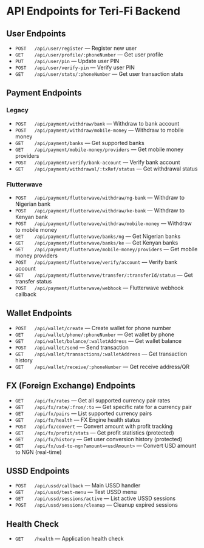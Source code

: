 # API Endpoints for Teri-Fi Backend

## User Endpoints
- `POST   /api/user/register` — Register new user
- `GET    /api/user/profile/:phoneNumber` — Get user profile
- `PUT    /api/user/pin` — Update user PIN
- `POST   /api/user/verify-pin` — Verify user PIN
- `GET    /api/user/stats/:phoneNumber` — Get user transaction stats

## Payment Endpoints
### Legacy
- `POST   /api/payment/withdraw/bank` — Withdraw to bank account
- `POST   /api/payment/withdraw/mobile-money` — Withdraw to mobile money
- `GET    /api/payment/banks` — Get supported banks
- `GET    /api/payment/mobile-money/providers` — Get mobile money providers
- `POST   /api/payment/verify/bank-account` — Verify bank account
- `GET    /api/payment/withdrawal/:txRef/status` — Get withdrawal status

### Flutterwave
- `POST   /api/payment/flutterwave/withdraw/ng-bank` — Withdraw to Nigerian bank
- `POST   /api/payment/flutterwave/withdraw/ke-bank` — Withdraw to Kenyan bank
- `POST   /api/payment/flutterwave/withdraw/mobile-money` — Withdraw to mobile money
- `GET    /api/payment/flutterwave/banks/ng` — Get Nigerian banks
- `GET    /api/payment/flutterwave/banks/ke` — Get Kenyan banks
- `GET    /api/payment/flutterwave/mobile-money/providers` — Get mobile money providers
- `POST   /api/payment/flutterwave/verify/account` — Verify bank account
- `GET    /api/payment/flutterwave/transfer/:transferId/status` — Get transfer status
- `POST   /api/payment/flutterwave/webhook` — Flutterwave webhook callback

## Wallet Endpoints
- `POST   /api/wallet/create` — Create wallet for phone number
- `GET    /api/wallet/phone/:phoneNumber` — Get wallet by phone
- `GET    /api/wallet/balance/:walletAddress` — Get wallet balance
- `POST   /api/wallet/send` — Send transaction
- `GET    /api/wallet/transactions/:walletAddress` — Get transaction history
- `GET    /api/wallet/receive/:phoneNumber` — Get receive address/QR

## FX (Foreign Exchange) Endpoints
- `GET    /api/fx/rates` — Get all supported currency pair rates
- `GET    /api/fx/rate/:from/:to` — Get specific rate for a currency pair
- `GET    /api/fx/pairs` — List supported currency pairs
- `GET    /api/fx/health` — FX Engine health status
- `POST   /api/fx/convert` — Convert amount with profit tracking
- `GET    /api/fx/profit/stats` — Get profit statistics (protected)
- `GET    /api/fx/history` — Get user conversion history (protected)
- `GET    /api/fx/usd-to-ngn?amount=<usdAmount>` — Convert USD amount to NGN (real-time)

## USSD Endpoints
- `POST   /api/ussd/callback` — Main USSD handler
- `GET    /api/ussd/test-menu` — Test USSD menu
- `GET    /api/ussd/sessions/active` — List active USSD sessions
- `POST   /api/ussd/sessions/cleanup` — Cleanup expired sessions

## Health Check
- `GET    /health` — Application health check
